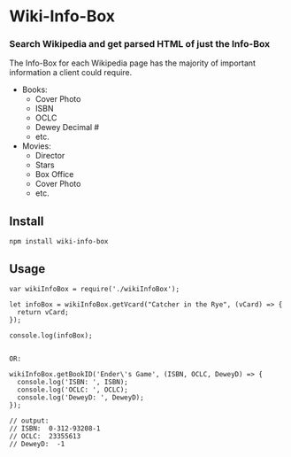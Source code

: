 # Wiki-Info-Box

### Search Wikipedia and get parsed HTML of just the Info-Box

The Info-Box for each Wikipedia page has the majority of important information a client could require.

+ Books:
  - Cover Photo
  - ISBN
  - OCLC
  - Dewey Decimal #
  - etc.
+ Movies:
  - Director
  - Stars
  - Box Office
  - Cover Photo
  - etc.

## Install

```
npm install wiki-info-box
```

## Usage
```
var wikiInfoBox = require('./wikiInfoBox');

let infoBox = wikiInfoBox.getVcard("Catcher in the Rye", (vCard) => {
  return vCard;
});

console.log(infoBox);


OR:

wikiInfoBox.getBookID('Ender\'s Game', (ISBN, OCLC, DeweyD) => {
  console.log('ISBN: ', ISBN);
  console.log('OCLC: ', OCLC);
  console.log('DeweyD: ', DeweyD);
});

// output:
// ISBN:  0-312-93208-1
// OCLC:  23355613
// DeweyD:  -1

```
